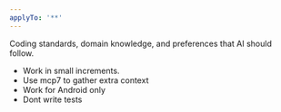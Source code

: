 ```yaml
---
applyTo: '**'
---
```

Coding standards, domain knowledge, and preferences that AI should follow.

- Work in small increments.
- Use mcp7 to gather extra context
- Work for Android only
- Dont write tests